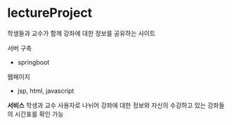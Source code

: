 # lectureProject
학생들과 교수가 함께 강좌에 대한 정보를 공유하는 사이트

서버 구축
- springboot

웹페이지
- jsp, html, javascript

**서비스**
학생과 교수 사용자로 나뉘어 강좌에 대한 정보와 자신의 수강하고 있는 강좌들의 시간표를 확인 가능

